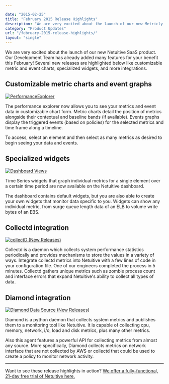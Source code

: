 ```yaml
---

date: "2015-02-25"
title: "February 2015 Release Highlights"
description: "We are very excited about the launch of our new Metricly SaaS product. Our Development Team has already added many new releases for your benefit!"
category: "Product Updates"
url: "/february-2015-release-highlights/"
layout: "single"
---
```


We are very excited about the launch of our new Netuitive SaaS product. Our Development Team has already added many features for your benefit this February! Several new releases are highlighted below like customizable metric and event charts, specialized widgets, and more integrations.

Customizable metric charts and event graphs
-------------------------------------------

[![PerformanceExplorer](https://www.metricly.comhttps://s3-us-west-2.amazonaws.com/com-netuitive-app-usw2-public/wp-content/uploads/2015/02/PerfExplorerMain1-1024x652.png)](https://www.metricly.comhttps://s3-us-west-2.amazonaws.com/com-netuitive-app-usw2-public/wp-content/uploads/2015/02/PerfExplorerMain1.png)

The performance explorer now allows you to see your metrics and event data in customizable chart form. Metric charts detail the position of metrics alongside their contextual and baseline bands (if available). Events graphs display the triggered events (based on policies) for the selected metrics and time frame along a timeline.

To access, select an element and then select as many metrics as desired to begin seeing your data and events.

Specialized widgets
-------------------

[![Dashboard Views](https://www.metricly.comhttps://s3-us-west-2.amazonaws.com/com-netuitive-app-usw2-public/wp-content/uploads/2015/02/dashboardView1-1024x778.png)](https://www.metricly.comhttps://s3-us-west-2.amazonaws.com/com-netuitive-app-usw2-public/wp-content/uploads/2015/02/dashboardView1.png)

Time Series widgets that graph individual metrics for a single element over a certain time period are now available on the Netuitive dashboard.

The dashboard contains default widgets, but you are also able to create your own widgets that monitor data specific to you. Widgets can show any individual metric, from surge queue length data of an ELB to volume write bytes of an EBS.

Collectd integration
--------------------

[![collectD (New Releases)](https://www.metricly.comhttps://s3-us-west-2.amazonaws.com/com-netuitive-app-usw2-public/wp-content/uploads/2016/03/collectD.jpg)](https://www.metricly.comhttps://s3-us-west-2.amazonaws.com/com-netuitive-app-usw2-public/wp-content/uploads/2016/03/collectD.jpg)

Collectd is a daemon which collects system performance statistics periodically and provides mechanisms to store the values in a variety of ways. Integrate collectd metrics into Netuitive with a few lines of code in your configuration file. One of our engineers completed the process in 5 minutes. Collectd gathers unique metrics such as zombie process count and interface errors that expand Netuitive's ability to collect all types of data.

Diamond integration
-------------------

[![Diamond Data Source (New Releases)](https://www.metricly.comhttps://s3-us-west-2.amazonaws.com/com-netuitive-app-usw2-public/wp-content/uploads/2016/03/diamondDataSource.jpg)](https://www.metricly.comhttps://s3-us-west-2.amazonaws.com/com-netuitive-app-usw2-public/wp-content/uploads/2016/03/diamondDataSource.jpg)

Diamond is a python daemon that collects system metrics and publishes them to a monitoring tool like Netuitive. It is capable of collecting cpu, memory, network, i/o, load and disk metrics, plus many other metrics.

Also this agent features a powerful API for collecting metrics from almost any source. More specifically, Diamond collects metrics on network interface that are not collected by AWS or collectd that could be used to create a policy to monitor network activity.

* * * * *
Want to see these release highlights in action? [We offer a fully-functional, 21-day free trial of Netuitive here.](https://www.metricly.com/signup)
